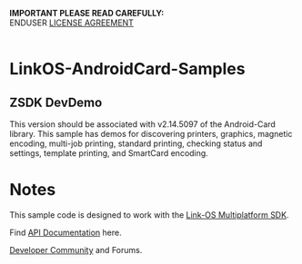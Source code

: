 **IMPORTANT PLEASE READ CAREFULLY:**   
ENDUSER [LICENSE AGREEMENT](http://link-os.github.io/Zebra_SDK_EULA.pdf)
<br/>
<br/>




# LinkOS-AndroidCard-Samples
## ZSDK DevDemo
This version should be associated with v2.14.5097 of the Android-Card library. This sample has demos for discovering printers, graphics, magnetic encoding, multi-job printing, standard printing, checking status and settings, template printing, and SmartCard encoding.

# Notes
This sample code is designed to work with the [Link-OS Multiplatform SDK](http://www.zebra.com/sdk).

Find [API Documentation](http://techdocs.zebra.com/link-os) here.

[Developer Community](https://developer.zebra.com/community/technologies/printers) and Forums.

